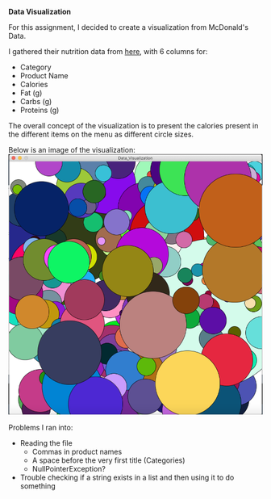**Data Visualization**

For this assignment, I decided to create a visualization from McDonald's Data. 

I gathered their nutrition data from [here](https://www.kaggle.com/jadeblue/openfoodfactsclean), with 6 columns for:
- Category 
- Product Name
- Calories
- Fat (g)
- Carbs (g)
- Proteins (g)

The overall concept of the visualization is to present the calories present in the different items on the menu as different circle sizes.

Below is an image of the visualization:
![](calories.png)


Problems I ran into:
- Reading the file 
    * Commas in product names
    * A space before the very first title (Categories)
    * NullPointerException?
- Trouble checking if a string exists in a list and then using it to do something
